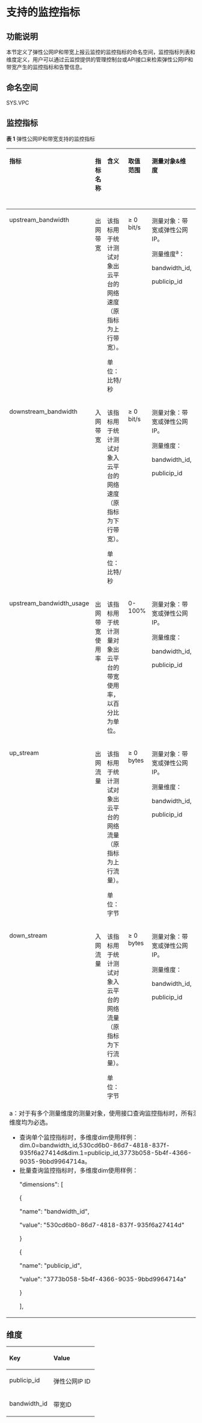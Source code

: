 # 支持的监控指标<a name="vpc010012"></a>

## 功能说明<a name="section829218111642"></a>

本节定义了弹性公网IP和带宽上报云监控的监控指标的命名空间，监控指标列表和维度定义，用户可以通过云监控提供的管理控制台或API接口来检索弹性公网IP和带宽产生的监控指标和告警信息。

## 命名空间<a name="section2061005615173"></a>

SYS.VPC

## 监控指标<a name="section6270316149"></a>

**表 1**  弹性公网IP和带宽支持的监控指标

<a name="zh-cn_topic_0024607920_table6444895193247"></a>
<table><thead align="left"><tr id="zh-cn_topic_0024607920_row17328334193247"><th class="cellrowborder" valign="top" width="14.98850114988501%" id="mcps1.2.7.1.1"><p id="zh-cn_topic_0024607920_p61417783193247"><a name="zh-cn_topic_0024607920_p61417783193247"></a><a name="zh-cn_topic_0024607920_p61417783193247"></a>指标</p>
</th>
<th class="cellrowborder" valign="top" width="10.528947105289472%" id="mcps1.2.7.1.2"><p id="zh-cn_topic_0024607920_p8784488193247"><a name="zh-cn_topic_0024607920_p8784488193247"></a><a name="zh-cn_topic_0024607920_p8784488193247"></a>指标名称</p>
</th>
<th class="cellrowborder" valign="top" width="21.697830216978303%" id="mcps1.2.7.1.3"><p id="zh-cn_topic_0024607920_p40454922193247"><a name="zh-cn_topic_0024607920_p40454922193247"></a><a name="zh-cn_topic_0024607920_p40454922193247"></a>含义</p>
</th>
<th class="cellrowborder" valign="top" width="12.268773122687731%" id="mcps1.2.7.1.4"><p id="zh-cn_topic_0024607920_p55623236193247"><a name="zh-cn_topic_0024607920_p55623236193247"></a><a name="zh-cn_topic_0024607920_p55623236193247"></a>取值范围</p>
</th>
<th class="cellrowborder" valign="top" width="21.357864213578644%" id="mcps1.2.7.1.5"><p id="zh-cn_topic_0024607920_p9188287193247"><a name="zh-cn_topic_0024607920_p9188287193247"></a><a name="zh-cn_topic_0024607920_p9188287193247"></a>测量对象&amp;维度</p>
</th>
<th class="cellrowborder" valign="top" width="19.15808419158084%" id="mcps1.2.7.1.6"><p id="p116611739175520"><a name="p116611739175520"></a><a name="p116611739175520"></a>监控周期（原始指标）</p>
</th>
</tr>
</thead>
<tbody><tr id="zh-cn_topic_0024607920_row173875718321"><td class="cellrowborder" valign="top" width="14.98850114988501%" headers="mcps1.2.7.1.1 "><p id="zh-cn_topic_0024607920_p131326819339"><a name="zh-cn_topic_0024607920_p131326819339"></a><a name="zh-cn_topic_0024607920_p131326819339"></a>upstream_bandwidth</p>
</td>
<td class="cellrowborder" valign="top" width="10.528947105289472%" headers="mcps1.2.7.1.2 "><p id="zh-cn_topic_0024607920_p7133182333"><a name="zh-cn_topic_0024607920_p7133182333"></a><a name="zh-cn_topic_0024607920_p7133182333"></a>出网带宽</p>
</td>
<td class="cellrowborder" valign="top" width="21.697830216978303%" headers="mcps1.2.7.1.3 "><p id="p179215408321"><a name="p179215408321"></a><a name="p179215408321"></a>该指标用于统计测试对象出云平台的网络速度（原指标为上行带宽）。</p>
<p id="p478910501515"><a name="p478910501515"></a><a name="p478910501515"></a>单位：比特/秒</p>
</td>
<td class="cellrowborder" valign="top" width="12.268773122687731%" headers="mcps1.2.7.1.4 "><p id="p16856133111520"><a name="p16856133111520"></a><a name="p16856133111520"></a>≥ 0 bit/s</p>
</td>
<td class="cellrowborder" valign="top" width="21.357864213578644%" headers="mcps1.2.7.1.5 "><p id="p14941182731011"><a name="p14941182731011"></a><a name="p14941182731011"></a>测量对象：带宽或<span id="text1171522719496"><a name="text1171522719496"></a><a name="text1171522719496"></a></span><span id="text171592734912"><a name="text171592734912"></a><a name="text171592734912"></a>弹性公网IP</span>。</p>
<p id="p2094120273109"><a name="p2094120273109"></a><a name="p2094120273109"></a>测量维度<sup id="sup18702181191517"><a name="sup18702181191517"></a><a name="sup18702181191517"></a>a</sup>：</p>
<p id="p394132711018"><a name="p394132711018"></a><a name="p394132711018"></a>bandwidth_id,</p>
<p id="p994111271109"><a name="p994111271109"></a><a name="p994111271109"></a>publicip_id</p>
</td>
<td class="cellrowborder" valign="top" width="19.15808419158084%" headers="mcps1.2.7.1.6 "><p id="p1166213397559"><a name="p1166213397559"></a><a name="p1166213397559"></a>1分钟</p>
</td>
</tr>
<tr id="zh-cn_topic_0024607920_row2515145493216"><td class="cellrowborder" valign="top" width="14.98850114988501%" headers="mcps1.2.7.1.1 "><p id="zh-cn_topic_0024607920_p131416813315"><a name="zh-cn_topic_0024607920_p131416813315"></a><a name="zh-cn_topic_0024607920_p131416813315"></a>downstream_bandwidth</p>
</td>
<td class="cellrowborder" valign="top" width="10.528947105289472%" headers="mcps1.2.7.1.2 "><p id="zh-cn_topic_0024607920_p18143178133311"><a name="zh-cn_topic_0024607920_p18143178133311"></a><a name="zh-cn_topic_0024607920_p18143178133311"></a>入网带宽</p>
</td>
<td class="cellrowborder" valign="top" width="21.697830216978303%" headers="mcps1.2.7.1.3 "><p id="p14794440113211"><a name="p14794440113211"></a><a name="p14794440113211"></a>该指标用于统计测试对象入云平台的网络速度（原指标为下行带宽）。</p>
<p id="p1561138115211"><a name="p1561138115211"></a><a name="p1561138115211"></a>单位：比特/秒</p>
</td>
<td class="cellrowborder" valign="top" width="12.268773122687731%" headers="mcps1.2.7.1.4 "><p id="p1785863115157"><a name="p1785863115157"></a><a name="p1785863115157"></a>≥ 0 bit/s</p>
</td>
<td class="cellrowborder" valign="top" width="21.357864213578644%" headers="mcps1.2.7.1.5 "><p id="p19445113119103"><a name="p19445113119103"></a><a name="p19445113119103"></a>测量对象：带宽或<span id="text17192643114918"><a name="text17192643114918"></a><a name="text17192643114918"></a></span><span id="text101921443144916"><a name="text101921443144916"></a><a name="text101921443144916"></a>弹性公网IP</span>。</p>
<p id="p344623181019"><a name="p344623181019"></a><a name="p344623181019"></a>测量维度：</p>
<p id="p5446831151014"><a name="p5446831151014"></a><a name="p5446831151014"></a>bandwidth_id,</p>
<p id="p1544693151019"><a name="p1544693151019"></a><a name="p1544693151019"></a>publicip_id</p>
</td>
<td class="cellrowborder" valign="top" width="19.15808419158084%" headers="mcps1.2.7.1.6 "><p id="p2662133918557"><a name="p2662133918557"></a><a name="p2662133918557"></a>1分钟</p>
</td>
</tr>
<tr id="row79444328013"><td class="cellrowborder" valign="top" width="14.98850114988501%" headers="mcps1.2.7.1.1 "><p id="p131111534104"><a name="p131111534104"></a><a name="p131111534104"></a>upstream_bandwidth_usage</p>
</td>
<td class="cellrowborder" valign="top" width="10.528947105289472%" headers="mcps1.2.7.1.2 "><p id="p1511110341407"><a name="p1511110341407"></a><a name="p1511110341407"></a>出网带宽使用率</p>
</td>
<td class="cellrowborder" valign="top" width="21.697830216978303%" headers="mcps1.2.7.1.3 "><p id="p11114123410010"><a name="p11114123410010"></a><a name="p11114123410010"></a>该指标用于统计测量对象出云平台的带宽使用率，以百分比为单位。</p>
</td>
<td class="cellrowborder" valign="top" width="12.268773122687731%" headers="mcps1.2.7.1.4 "><p id="p14892155717598"><a name="p14892155717598"></a><a name="p14892155717598"></a>0-100%</p>
</td>
<td class="cellrowborder" valign="top" width="21.357864213578644%" headers="mcps1.2.7.1.5 "><p id="p2957184501019"><a name="p2957184501019"></a><a name="p2957184501019"></a>测量对象：带宽或<span id="text136337529499"><a name="text136337529499"></a><a name="text136337529499"></a></span><span id="text463313521498"><a name="text463313521498"></a><a name="text463313521498"></a>弹性公网IP</span>。</p>
<p id="p199581445131014"><a name="p199581445131014"></a><a name="p199581445131014"></a>测量维度：</p>
<p id="p4958164513109"><a name="p4958164513109"></a><a name="p4958164513109"></a>bandwidth_id,</p>
<p id="p189582450100"><a name="p189582450100"></a><a name="p189582450100"></a>publicip_id</p>
</td>
<td class="cellrowborder" valign="top" width="19.15808419158084%" headers="mcps1.2.7.1.6 "><p id="p066218398559"><a name="p066218398559"></a><a name="p066218398559"></a>1分钟</p>
</td>
</tr>
<tr id="row6251357113315"><td class="cellrowborder" valign="top" width="14.98850114988501%" headers="mcps1.2.7.1.1 "><p id="p199051635348"><a name="p199051635348"></a><a name="p199051635348"></a>up_stream</p>
</td>
<td class="cellrowborder" valign="top" width="10.528947105289472%" headers="mcps1.2.7.1.2 "><p id="p55042030141711"><a name="p55042030141711"></a><a name="p55042030141711"></a>出网流量</p>
</td>
<td class="cellrowborder" valign="top" width="21.697830216978303%" headers="mcps1.2.7.1.3 "><p id="p050623091713"><a name="p050623091713"></a><a name="p050623091713"></a>该指标用于统计测试对象出云平台的网络流量（原指标为上行流量）。</p>
<p id="p29751350115210"><a name="p29751350115210"></a><a name="p29751350115210"></a>单位：字节</p>
</td>
<td class="cellrowborder" valign="top" width="12.268773122687731%" headers="mcps1.2.7.1.4 "><p id="p55084302174"><a name="p55084302174"></a><a name="p55084302174"></a>≥ 0 bytes</p>
</td>
<td class="cellrowborder" valign="top" width="21.357864213578644%" headers="mcps1.2.7.1.5 "><p id="p17314631101319"><a name="p17314631101319"></a><a name="p17314631101319"></a>测量对象：带宽或<span id="text4756927175016"><a name="text4756927175016"></a><a name="text4756927175016"></a></span><span id="text1756727135013"><a name="text1756727135013"></a><a name="text1756727135013"></a>弹性公网IP</span>。</p>
<p id="p731403115136"><a name="p731403115136"></a><a name="p731403115136"></a>测量维度：</p>
<p id="p4314163119134"><a name="p4314163119134"></a><a name="p4314163119134"></a>bandwidth_id,</p>
<p id="p15314163171315"><a name="p15314163171315"></a><a name="p15314163171315"></a>publicip_id</p>
</td>
<td class="cellrowborder" valign="top" width="19.15808419158084%" headers="mcps1.2.7.1.6 "><p id="p966233925510"><a name="p966233925510"></a><a name="p966233925510"></a>1分钟</p>
</td>
</tr>
<tr id="row84711354143318"><td class="cellrowborder" valign="top" width="14.98850114988501%" headers="mcps1.2.7.1.1 "><p id="p29277317341"><a name="p29277317341"></a><a name="p29277317341"></a>down_stream</p>
</td>
<td class="cellrowborder" valign="top" width="10.528947105289472%" headers="mcps1.2.7.1.2 "><p id="p1451019302175"><a name="p1451019302175"></a><a name="p1451019302175"></a>入网流量</p>
</td>
<td class="cellrowborder" valign="top" width="21.697830216978303%" headers="mcps1.2.7.1.3 "><p id="p1051010308176"><a name="p1051010308176"></a><a name="p1051010308176"></a>该指标用于统计测试对象入云平台的网络流量（原指标为下行流量）。</p>
<p id="p8822319165320"><a name="p8822319165320"></a><a name="p8822319165320"></a>单位：字节</p>
</td>
<td class="cellrowborder" valign="top" width="12.268773122687731%" headers="mcps1.2.7.1.4 "><p id="p15512163016174"><a name="p15512163016174"></a><a name="p15512163016174"></a>≥ 0 bytes</p>
</td>
<td class="cellrowborder" valign="top" width="21.357864213578644%" headers="mcps1.2.7.1.5 "><p id="p2638143411134"><a name="p2638143411134"></a><a name="p2638143411134"></a>测量对象：带宽或<span id="text114823505012"><a name="text114823505012"></a><a name="text114823505012"></a></span><span id="text84993519500"><a name="text84993519500"></a><a name="text84993519500"></a>弹性公网IP</span>。</p>
<p id="p7638153412133"><a name="p7638153412133"></a><a name="p7638153412133"></a>测量维度：</p>
<p id="p15638113471319"><a name="p15638113471319"></a><a name="p15638113471319"></a>bandwidth_id,</p>
<p id="p196388346137"><a name="p196388346137"></a><a name="p196388346137"></a>publicip_id</p>
</td>
<td class="cellrowborder" valign="top" width="19.15808419158084%" headers="mcps1.2.7.1.6 "><p id="p15662183910558"><a name="p15662183910558"></a><a name="p15662183910558"></a>1分钟</p>
</td>
</tr>
<tr id="row157931920151418"><td class="cellrowborder" colspan="6" valign="top" headers="mcps1.2.7.1.1 mcps1.2.7.1.2 mcps1.2.7.1.3 mcps1.2.7.1.4 mcps1.2.7.1.5 mcps1.2.7.1.6 "><div class="p" id="p13558154816619"><a name="p13558154816619"></a><a name="p13558154816619"></a>a：对于有多个测量维度的测量对象，使用接口查询监控指标时，所有测量维度均为必选。<a name="ul2558164815619"></a><a name="ul2558164815619"></a><ul id="ul2558164815619"><li>查询单个监控指标时，多维度dim使用样例：dim.0=bandwidth_id,530cd6b0-86d7-4818-837f-935f6a27414d&amp;dim.1=publicip_id,3773b058-5b4f-4366-9035-9bbd9964714a。</li><li>批量查询监控指标时，多维度dim使用样例：<p id="p125596481467"><a name="p125596481467"></a><a name="p125596481467"></a>"dimensions": [</p>
<p id="p1055919488614"><a name="p1055919488614"></a><a name="p1055919488614"></a>{</p>
<p id="p85595481617"><a name="p85595481617"></a><a name="p85595481617"></a>"name": "bandwidth_id",</p>
<p id="p2559748366"><a name="p2559748366"></a><a name="p2559748366"></a>"value": "530cd6b0-86d7-4818-837f-935f6a27414d"</p>
<p id="p1455913481360"><a name="p1455913481360"></a><a name="p1455913481360"></a>}</p>
<p id="p3559194818611"><a name="p3559194818611"></a><a name="p3559194818611"></a>{</p>
<p id="p1819695719711"><a name="p1819695719711"></a><a name="p1819695719711"></a>"name": "publicip_id",</p>
<p id="p125591481564"><a name="p125591481564"></a><a name="p125591481564"></a>"value": "3773b058-5b4f-4366-9035-9bbd9964714a"</p>
<p id="p12559448369"><a name="p12559448369"></a><a name="p12559448369"></a>}</p>
<p id="p855924816616"><a name="p855924816616"></a><a name="p855924816616"></a>],</p>
</li></ul>
</div>
</td>
</tr>
</tbody>
</table>

## 维度<a name="section91771135191816"></a>

<a name="zh-cn_topic_0024746310_zh-cn_topic_0024607920_table30802540193247"></a>
<table><thead align="left"><tr id="zh-cn_topic_0024746310_zh-cn_topic_0024607920_row7692483193247"><th class="cellrowborder" valign="top" width="50%" id="mcps1.1.3.1.1"><p id="zh-cn_topic_0024746310_zh-cn_topic_0024607920_p19111369193247"><a name="zh-cn_topic_0024746310_zh-cn_topic_0024607920_p19111369193247"></a><a name="zh-cn_topic_0024746310_zh-cn_topic_0024607920_p19111369193247"></a>Key</p>
</th>
<th class="cellrowborder" valign="top" width="50%" id="mcps1.1.3.1.2"><p id="zh-cn_topic_0024746310_zh-cn_topic_0024607920_p4517093193247"><a name="zh-cn_topic_0024746310_zh-cn_topic_0024607920_p4517093193247"></a><a name="zh-cn_topic_0024746310_zh-cn_topic_0024607920_p4517093193247"></a>Value</p>
</th>
</tr>
</thead>
<tbody><tr id="zh-cn_topic_0024746310_zh-cn_topic_0024607920_row30340220193247"><td class="cellrowborder" valign="top" width="50%" headers="mcps1.1.3.1.1 "><p id="zh-cn_topic_0024746310_zh-cn_topic_0024607920_p41638776193247"><a name="zh-cn_topic_0024746310_zh-cn_topic_0024607920_p41638776193247"></a><a name="zh-cn_topic_0024746310_zh-cn_topic_0024607920_p41638776193247"></a>publicip_id</p>
</td>
<td class="cellrowborder" valign="top" width="50%" headers="mcps1.1.3.1.2 "><p id="zh-cn_topic_0024746310_zh-cn_topic_0024607920_p17297729193247"><a name="zh-cn_topic_0024746310_zh-cn_topic_0024607920_p17297729193247"></a><a name="zh-cn_topic_0024746310_zh-cn_topic_0024607920_p17297729193247"></a><span id="text186796955110"><a name="text186796955110"></a><a name="text186796955110"></a></span><span id="text126795925117"><a name="text126795925117"></a><a name="text126795925117"></a>弹性公网IP</span> ID</p>
</td>
</tr>
<tr id="zh-cn_topic_0024746310_zh-cn_topic_0024607920_row21461838193247"><td class="cellrowborder" valign="top" width="50%" headers="mcps1.1.3.1.1 "><p id="zh-cn_topic_0024746310_zh-cn_topic_0024607920_p60687284193247"><a name="zh-cn_topic_0024746310_zh-cn_topic_0024607920_p60687284193247"></a><a name="zh-cn_topic_0024746310_zh-cn_topic_0024607920_p60687284193247"></a>bandwidth_id</p>
</td>
<td class="cellrowborder" valign="top" width="50%" headers="mcps1.1.3.1.2 "><p id="zh-cn_topic_0024746310_zh-cn_topic_0024607920_p16722971193247"><a name="zh-cn_topic_0024746310_zh-cn_topic_0024607920_p16722971193247"></a><a name="zh-cn_topic_0024746310_zh-cn_topic_0024607920_p16722971193247"></a>带宽ID</p>
</td>
</tr>
</tbody>
</table>

